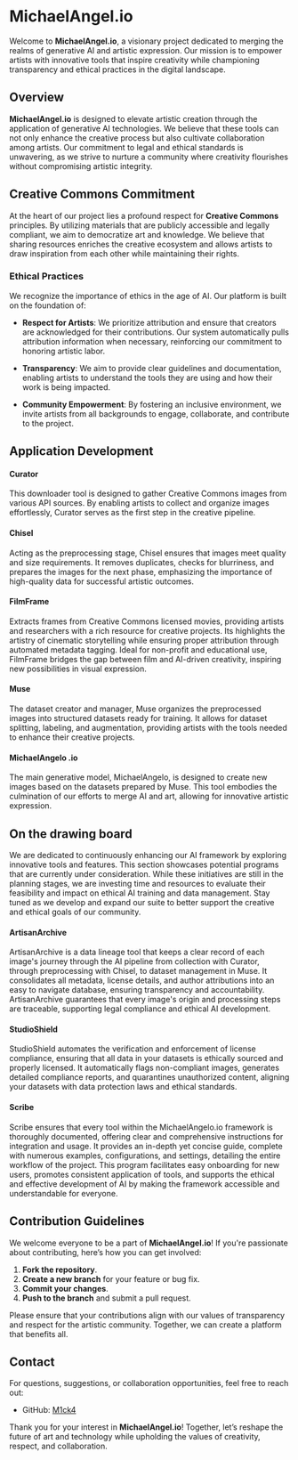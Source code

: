 # MichaelAngel.io

Welcome to **MichaelAngel.io**, a visionary project dedicated to merging the realms of generative AI and artistic expression. Our mission is to empower artists with innovative tools that inspire creativity while championing transparency and ethical practices in the digital landscape.

## Overview

**MichaelAngel.io** is designed to elevate artistic creation through the application of generative AI technologies. We believe that these tools can not only enhance the creative process but also cultivate collaboration among artists. Our commitment to legal and ethical standards is unwavering, as we strive to nurture a community where creativity flourishes without compromising artistic integrity.

## Creative Commons Commitment

At the heart of our project lies a profound respect for **Creative Commons** principles. By utilizing materials that are publicly accessible and legally compliant, we aim to democratize art and knowledge. We believe that sharing resources enriches the creative ecosystem and allows artists to draw inspiration from each other while maintaining their rights.

### Ethical Practices

We recognize the importance of ethics in the age of AI. Our platform is built on the foundation of:

- **Respect for Artists**: We prioritize attribution and ensure that creators are acknowledged for their contributions. Our system automatically pulls attribution information when necessary, reinforcing our commitment to honoring artistic labor.
  
- **Transparency**: We aim to provide clear guidelines and documentation, enabling artists to understand the tools they are using and how their work is being impacted. 

- **Community Empowerment**: By fostering an inclusive environment, we invite artists from all backgrounds to engage, collaborate, and contribute to the project.

## Application Development

#### Curator 
This downloader tool is designed to gather Creative Commons images from various API sources. By enabling artists to collect and organize images effortlessly, Curator serves as the first step in the creative pipeline.

#### Chisel 
Acting as the preprocessing stage, Chisel ensures that images meet quality and size requirements. It removes duplicates, checks for blurriness, and prepares the images for the next phase, emphasizing the importance of high-quality data for successful artistic outcomes.

#### FilmFrame
Extracts frames from Creative Commons licensed movies, providing artists and researchers with a rich resource for creative projects. Its highlights the artistry of cinematic storytelling while ensuring proper attribution through automated metadata tagging. Ideal for non-profit and educational use, FilmFrame bridges the gap between film and AI-driven creativity, inspiring new possibilities in visual expression.

#### Muse 
The dataset creator and manager, Muse organizes the preprocessed images into structured datasets ready for training. It allows for dataset splitting, labeling, and augmentation, providing artists with the tools needed to enhance their creative projects.

#### MichaelAngelo .io 
The main generative model, MichaelAngelo, is designed to create new images based on the datasets prepared by Muse. This tool embodies the culmination of our efforts to merge AI and art, allowing for innovative artistic expression.

## On the drawing board

We are dedicated to continuously enhancing our AI framework by exploring innovative tools and features. This section showcases potential programs that are currently under consideration. While these initiatives are still in the planning stages, we are investing time and resources to evaluate their feasibility and impact on ethical AI training and data management. Stay tuned as we develop and expand our suite to better support the creative and ethical goals of our community.

#### ArtisanArchive
ArtisanArchive is a data lineage tool that keeps a clear record of each image's journey through the AI pipeline from collection with Curator, through preprocessing with Chisel, to dataset management in Muse. It consolidates all metadata, license details, and author attributions into an easy to navigate database, ensuring transparency and accountability. ArtisanArchive guarantees that every image's origin and processing steps are traceable, supporting legal compliance and ethical AI development.

#### StudioShield 
StudioShield automates the verification and enforcement of license compliance, ensuring that all data in your datasets is ethically sourced and properly licensed. It automatically flags non-compliant images, generates detailed compliance reports, and quarantines unauthorized content, aligning your datasets with data protection laws and ethical standards.

#### Scribe
Scribe ensures that every tool within the MichaelAngelo.io framework is thoroughly documented, offering clear and comprehensive instructions for integration and usage. It provides an in-depth yet concise guide, complete with numerous examples, configurations, and settings, detailing the entire workflow of the project. This program facilitates easy onboarding for new users, promotes consistent application of tools, and supports the ethical and effective development of AI by making the framework accessible and understandable for everyone.

## Contribution Guidelines

We welcome everyone to be a part of **MichaelAngel.io**! If you're passionate about contributing, here’s how you can get involved:

1. **Fork the repository**.
2. **Create a new branch** for your feature or bug fix.
3. **Commit your changes**.
4. **Push to the branch** and submit a pull request.

Please ensure that your contributions align with our values of transparency and respect for the artistic community. Together, we can create a platform that benefits all.

## Contact

For questions, suggestions, or collaboration opportunities, feel free to reach out:

- GitHub: [M1ck4](https://github.com/M1ck4)
  
Thank you for your interest in **MichaelAngel.io**! Together, let’s reshape the future of art and technology while upholding the values of creativity, respect, and collaboration.
